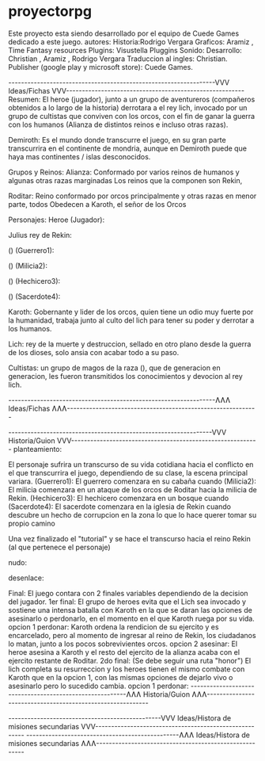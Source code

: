 # proyectorpg
Este proyecto esta siendo desarrollado por el equipo de Cuede Games dedicado a este juego.
autores: 
Historia:Rodrigo Vergara
Graficos: Aramiz , Time Fantasy resources
Plugins: Visustella Pluggins
Sonido:
Desarrollo: Christian  , Aramiz  , Rodrigo Vergara
Traduccion al ingles: Christian.
Publisher (google play y microsoft store): Cuede Games.

-----------------------------------------------------------------VVV Ideas/Fichas VVV--------------------------------------------------------
Resumen: El heroe (jugador), junto a un grupo de aventureros (compañeros obtenidos a lo largo de la historia) derrotara a el rey lich, invocado por un grupo de cultistas que conviven con los orcos, con el fin de ganar la guerra con los humanos (Alianza de distintos reinos e incluso otras razas).

Demiroth: Es el mundo donde transcurre el juego, en su gran parte transcurrira en el continente de mondria, aunque en Demiroth puede que haya mas continentes / islas desconocidos.

Grupos y Reinos:
Alianza: Conformado por varios reinos de humanos y algunas otras razas marginadas Los reinos que la componen son Rekin, 

Roditar: Reino conformado por orcos principalmente y otras razas en menor parte, todos Obedecen a Karoth, el señor de los Orcos

Personajes:
Heroe (Jugador):

Julius rey de Rekin:

() (Guerrero1):

() (Milicia2):

() (Hechicero3):

() (Sacerdote4):

Karoth: Gobernante y lider de los orcos, quien tiene un odio muy fuerte por la humanidad, trabaja junto al culto del lich para tener su poder y derrotar a los humanos.

Lich: rey de la muerte y destruccion, sellado en otro plano desde la guerra de los dioses, solo ansia con acabar todo a su paso.

Cultistas: un grupo de magos de la raza (), que de generacion en generacion, les fueron transmitidos los conocimientos y devocion al rey lich.

-----------------------------------------------------------------ɅɅɅ Ideas/Fichas ɅɅɅ------------------------------------------------------------

----------------------------------------------------------------VVV Historia/Guion VVV-----------------------------------------------------------
planteamiento: 

El personaje sufrira un transcurso de su vida cotidiana hacia el conflicto en el que transcurrira el juego, dependiendo de su clase, la escena principal variara.
(Guerrero1): El guerrero comenzara en su cabaña cuando
(Milicia2): El milicia comenzara en un ataque de los orcos de Roditar hacia la milicia de Rekin.
(Hechicero3): El hechicero comenzara en un bosque cuando
(Sacerdote4): El sacerdote comenzara en la iglesia de Rekin cuando descubre un hecho de corrupcion en la zona lo que lo hace querer tomar su propio camino

Una vez finalizado el "tutorial" y se hace el transcurso hacia el reino Rekin (al que pertenece el personaje) 



nudo:



desenlace:



Final: El juego contara con 2 finales variables dependiendo de la decision del jugador.
1er final: El grupo de heroes evita que el Lich sea invocado y sostiene una intensa batalla con Karoth en la que se daran las opciones de asesinarlo o perdonarlo, en el momento en el que Karoth ruega por su vida.
opcion 1 perdonar: Karoth ordena la rendicion de su ejercito y es encarcelado, pero al momento de ingresar al reino de Rekin, los ciudadanos lo matan, junto a los pocos sobrevivientes orcos.
opcion 2 asesinar: El heroe asesina a Karoth y el resto del ejercito de la alianza acaba con el ejercito restante de Roditar.
2do final: (Se debe seguir una ruta "honor") El lich completa su resurreccion y los heroes tienen el mismo combate con Karoth que en la opcion 1, con las mismas opciones de dejarlo vivo o asesinarlo pero lo sucedido cambia.
opcion 1 perdonar: 
---------------------------------------------------------ɅɅɅ Historia/Guion ɅɅɅ-----------------------------------------------------------

------------------------------------------------VVV Ideas/Histora de misiones secundarias VVV-------------------------------------------------------
------------------------------------------------ɅɅɅ Ideas/Histora de misiones secundarias ɅɅɅ-------------------------------------------------------
